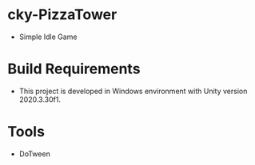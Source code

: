 # cky-PizzaTower
- Simple Idle Game

# Build Requirements
- This project is developed in Windows environment with Unity version 2020.3.30f1.

# Tools
- DoTween
